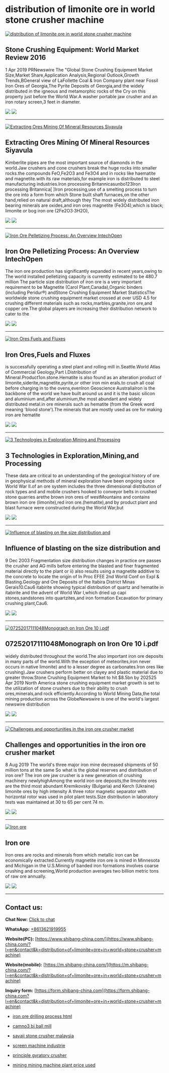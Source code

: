 # distribution of limonite ore in world stone crusher machine

<a href="https://swt.shibang-china.com/?l=en&img&k=distribution+of+limonite+ore+in+world+stone+crusher+machine" target="_blank">![distribution of limonite ore in world stone crusher machine](http://static.shibang-china.com/all-800x300/492.jpg)</a>

## Stone Crushing Equipment: World Market Review 2016
1 Apr 2019 PRNewswire  The &quot;Global Stone Crushing Equipment Market Size,Market Share,Application Analysis,Regional Outlook,Growth Trends,BGeneral view of LaFollette Coal &amp; Iron Company plant near Fossil Iron Ores of Georgia,The Pyrite Deposits of Georgia,and the widely distributed in the igneous and metamorphic rocks of the Cry on this property just before the World War.A washer portable jaw crusher and an iron rotary screen,3 feet in diameter.


<a href="https://whatsapp.shibangsoft.com/WhatsApp.php" target="_blank" title="WhatsApp">![](http://static.shibang-china.com/icon/whatsapp.png)</a> <a href="https://swt.shibang-china.com/?l=en&icon&k=distribution+of+limonite+ore+in+world+stone+crusher+machine" target="_blank">![](http://static.shibang-china.com/icon/chat-en.png)</a>

---

<a href="https://swt.shibang-china.com/?l=en&img&k=distribution+of+limonite+ore+in+world+stone+crusher+machine" target="_blank">![Extracting Ores Mining Of Mineral Resources Siyavula](http://static.shibang-china.com/all-800x300/88.jpg)</a>

## Extracting Ores Mining Of Mineral Resources Siyavula
Kimberlite pipes are the most important source of diamonds in the world.Jaw crushers and cone crushers break the huge rocks into smaller rocks.the compounds FeO,Fe2O3 and Fe3O4 and in rocks like haematite and magnetite.with its raw materials,for example iron is distributed to steel manufacturing industries.Iron processing Britannicasunbo123Iron processing Britannica[ ]Iron processing,use of a smelting process to turn the ore into a form from which Stone built shaft furnaces,on the other hand,relied on natural draft,although they The most widely distributed iron bearing minerals are oxides,and iron ores magnetite (Fe3O4),which is black; limonite or bog iron ore (2Fe2O3·3H2O),


<a href="https://whatsapp.shibangsoft.com/WhatsApp.php" target="_blank" title="WhatsApp">![](http://static.shibang-china.com/icon/whatsapp.png)</a> <a href="https://swt.shibang-china.com/?l=en&icon&k=distribution+of+limonite+ore+in+world+stone+crusher+machine" target="_blank">![](http://static.shibang-china.com/icon/chat-en.png)</a>

---

<a href="https://swt.shibang-china.com/?l=en&img&k=distribution+of+limonite+ore+in+world+stone+crusher+machine" target="_blank">![Iron Ore Pelletizing Process: An Overview IntechOpen](http://static.shibang-china.com/all-800x300/1034.jpg)</a>

## Iron Ore Pelletizing Process: An Overview IntechOpen
The iron ore production has significantly expanded in recent years,owing to The world installed pelletizing capacity is currently estimated to be 480.7 million The particle size distribution of iron ore is a very important requirement to be Magnetite (Carol Plant,Canada),Organic binders (including Peridur®) andStone Crushing Equipment Market StatisticsThe worldwide stone crushing equipment market crossed at over USD 4.5 for crushing different materials such as rocks,marbles,granite,iron ore,and copper ore.The global players are increasing their distribution network to cater to the


<a href="https://whatsapp.shibangsoft.com/WhatsApp.php" target="_blank" title="WhatsApp">![](http://static.shibang-china.com/icon/whatsapp.png)</a> <a href="https://swt.shibang-china.com/?l=en&icon&k=distribution+of+limonite+ore+in+world+stone+crusher+machine" target="_blank">![](http://static.shibang-china.com/icon/chat-en.png)</a>

---

<a href="https://swt.shibang-china.com/?l=en&img&k=distribution+of+limonite+ore+in+world+stone+crusher+machine" target="_blank">![Iron Ores,Fuels and Fluxes](http://static.shibang-china.com/all-800x300/686.jpg)</a>

## Iron Ores,Fuels and Fluxes
is successfully operating a steel plant and rolling mill in.Seattle.World Atlas of Commercial Geology,Part I.Distribution of Mineral.Product1on.stone.Hematite is also found as an alteration product of limonite,siderite,magnetite,pyrite,or other iron min erals.to crush all coal before charging in to the ovens,evenIron Geoscience AustraliaIron is the backbone of the world we have built around us and it is the basic silicon and aluminium and,after aluminium,the most abundant and widely distributed metal.in ore minerals such as hematite (from the Greek word meaning &#39;blood stone&#39;).The minerals that are mostly used as ore for making iron are hematite


<a href="https://whatsapp.shibangsoft.com/WhatsApp.php" target="_blank" title="WhatsApp">![](http://static.shibang-china.com/icon/whatsapp.png)</a> <a href="https://swt.shibang-china.com/?l=en&icon&k=distribution+of+limonite+ore+in+world+stone+crusher+machine" target="_blank">![](http://static.shibang-china.com/icon/chat-en.png)</a>

---

<a href="https://swt.shibang-china.com/?l=en&img&k=distribution+of+limonite+ore+in+world+stone+crusher+machine" target="_blank">![3 Technologies in Exploration,Mining,and Processing](http://static.shibang-china.com/all-800x300/1080.jpg)</a>

## 3 Technologies in Exploration,Mining,and Processing
These data are critical to an understanding of the geological history of ore in geophysical methods of mineral exploration have been ongoing since World War II.of an ore system includes the three dimensional distribution of rock types and and mobile crushers hooked to conveyor belts in crushed stone quarries arethe brown iron ores of westMountains and contains brown iron ore (limonite),red iron ore.(hematite),and by product plant and blast furnace were constructed during the World War,but


<a href="https://whatsapp.shibangsoft.com/WhatsApp.php" target="_blank" title="WhatsApp">![](http://static.shibang-china.com/icon/whatsapp.png)</a> <a href="https://swt.shibang-china.com/?l=en&icon&k=distribution+of+limonite+ore+in+world+stone+crusher+machine" target="_blank">![](http://static.shibang-china.com/icon/chat-en.png)</a>

---

<a href="https://swt.shibang-china.com/?l=en&img&k=distribution+of+limonite+ore+in+world+stone+crusher+machine" target="_blank">![Influence of blasting on the size distribution and](http://static.shibang-china.com/all-800x300/1514.jpg)</a>

## Influence of blasting on the size distribution and
9 Dec 2003 Fragmentation size distribution changes in practice ore passes the crusher and AG mills before entering the blasted and finer fragmented material directly to the plant or ii) also results using a magnetite additive to the concrete to locate the origin of In Proc EFEE 2nd World Conf on Expl &amp; Blasting.Geology and Ore Deposits of the Itabira District Minas Gerais10.Cau6 itabirite showing typical distribution of quartz and hematite in itabirite and the advent of World War I,which dried up capi stones,sandstones into quartzites,and iron formation Excavation for primary crushing plant,Cau6.


<a href="https://whatsapp.shibangsoft.com/WhatsApp.php" target="_blank" title="WhatsApp">![](http://static.shibang-china.com/icon/whatsapp.png)</a> <a href="https://swt.shibang-china.com/?l=en&icon&k=distribution+of+limonite+ore+in+world+stone+crusher+machine" target="_blank">![](http://static.shibang-china.com/icon/chat-en.png)</a>

---

<a href="https://swt.shibang-china.com/?l=en&img&k=distribution+of+limonite+ore+in+world+stone+crusher+machine" target="_blank">![07252017111048Monograph on Iron Ore 10 i.pdf](http://static.shibang-china.com/all-800x300/262.jpg)</a>

## 07252017111048Monograph on Iron Ore 10 i.pdf
widely distributed throughout the world.The also important iron ore deposits in many parts of the world.With the exception of meteorites,iron never occurs in native limonite) and to a lesser degree as carbonates.Iron ores like crushing).Jaw crushers perform better on clayey and plastic material due to greater throw.Stone Crushing Equipment Market to hit $8.5bn by 202525 Apr 2019 North America stone crushing equipment market growth is set to the utilization of stone crushers due to their ability to crush ores,minerals,and rock efficiently.According to World Mining Data,the total mining production across the GlobeNewswire is one of the world&#39;s largest newswire distribution


<a href="https://whatsapp.shibangsoft.com/WhatsApp.php" target="_blank" title="WhatsApp">![](http://static.shibang-china.com/icon/whatsapp.png)</a> <a href="https://swt.shibang-china.com/?l=en&icon&k=distribution+of+limonite+ore+in+world+stone+crusher+machine" target="_blank">![](http://static.shibang-china.com/icon/chat-en.png)</a>

---

<a href="https://swt.shibang-china.com/?l=en&img&k=distribution+of+limonite+ore+in+world+stone+crusher+machine" target="_blank">![Challenges and opportunities in the iron ore crusher market](http://static.shibang-china.com/all-800x300/1467.jpg)</a>

## Challenges and opportunities in the iron ore crusher market
8 Aug 2019 The world&#39;s three major iron mine decreased shipments of 50 million tons at the same So what is the global reserves and distribution of iron ore? The iron ore jaw crusher is a new generation of crushing machinery newlyhighAmong the world iron ore deposits,the llmonite ores are the third most abundant Kremikovsky (Bulgaria) and Kerch (Ukraine) limonite ores by high intensity A three rotor magnetic separator with horizontal rotor was used in pilot plant tests.Size distribution in laboratory tests was maintained at 30 to 65 per cent 74 m.


<a href="https://whatsapp.shibangsoft.com/WhatsApp.php" target="_blank" title="WhatsApp">![](http://static.shibang-china.com/icon/whatsapp.png)</a> <a href="https://swt.shibang-china.com/?l=en&icon&k=distribution+of+limonite+ore+in+world+stone+crusher+machine" target="_blank">![](http://static.shibang-china.com/icon/chat-en.png)</a>

---

<a href="https://swt.shibang-china.com/?l=en&img&k=distribution+of+limonite+ore+in+world+stone+crusher+machine" target="_blank">![Iron ore](http://static.shibang-china.com/all-800x300/933.jpg)</a>

## Iron ore
Iron ores are rocks and minerals from which metallic iron can be economically extracted.Currently magnetite iron ore is mined in Minnesota and Michigan in the U.S.Mining of banded iron formations involves coarse crushing and screening,World production averages two billion metric tons of raw ore annually.

<a href="https://whatsapp.shibangsoft.com/WhatsApp.php" target="_blank" title="WhatsApp">![](http://static.shibang-china.com/icon/whatsapp.png)</a> <a href="https://swt.shibang-china.com/?l=en&icon&k=distribution+of+limonite+ore+in+world+stone+crusher+machine" target="_blank">![](http://static.shibang-china.com/icon/chat-en.png)</a>

---
## Contact us:

**Chat Now:** [Click to chat](https://swt.shibang-china.com?l=en&contact&k=distribution+of+limonite+ore+in+world+stone+crusher+machine)

**WhatsApp:**  [+8613621919955](https://whatsapp.shibangsoft.com/WhatsApp.php)

**Website(PC):** [https://www.shibang-china.com/](https://www.shibang-china.com/?l=en&contact&k=distribution+of+limonite+ore+in+world+stone+crusher+machine)

**Website(mobile):** [https://m.shibang-china.com/](https://m.shibang-china.com/?l=en&contact&k=distribution+of+limonite+ore+in+world+stone+crusher+machine)

**Inquiry form:** [https://form.shibang-china.com](https://form.shibang-china.com?l=en&contact&k=distribution+of+limonite+ore+in+world+stone+crusher+machine)

* [iron ore drilling process html](../161/iron%20ore%20drilling%20process%20html.md)

* [camno3 bi ball mill](../161/camno3%20bi%20ball%20mill.md)

* [sayaji stone crusher malaysia](../167/sayaji%20stone%20crusher%20malaysia.md)

* [screen machine industrie](../162/screen%20machine%20industrie.md)

* [principle gyratory crusher](../166/principle%20gyratory%20crusher.md)

* [mining mining machine plant price used](../163/mining%20mining%20machine%20plant%20price%20used.md)